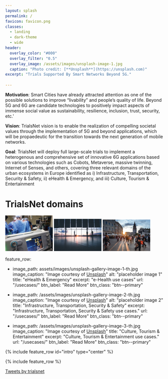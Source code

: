 ```yaml
---
layout: splash
permalink: /
favicon: favicon.png
classes:
  - landing
  - dark-theme
  - wide
header:
  overlay_color: "#000"
  overlay_filter: "0.5"
  overlay_image: /assets/images/unsplash-image-1.jpg
  caption: "Photo credit: [**Unsplash**](https://unsplash.com)"
excerpt: "Trials Supported By Smart Networks Beyond 5G."

--- 
```

**Motivation**\: Smart Cities have already attracted attention as one of the possible solutions to improve “livability” and people’s quality of life. Beyond 5G and 6G are candidate technologies to positively impact aspects of immense social value as sustainability, resilience, inclusion, trust, security, etc.'

**Vision**\: TrialsNet vision is to enable the realization of compelling societal values through the implementation of 5G and beyond applications, which will be propaedeutic for the transition towards the next generation of mobile networks.

**Goal**\: TrialsNet will deploy full large-scale trials to implement a heterogenous and comprehensive set of innovative 6G applications based on various technologies such as Cobots, Metaverse, massive twinning, Internet of Senses, and others, covering three relevant domains of the urban ecosystems in Europe identified as i) Infrastructure, Transportation, Security & Safety, ii) eHealth & Emergency, and iii) Culture, Tourism & Entertainment

# TrialsNet domains

[<img src="assets/images/unsplash-gallery-image-1-th.jpg" width="30%" height="30%">](/usecases/) [<img src="assets/images/unsplash-gallery-image-2-th.jpg" width="30%" height="30%">](/usecases/) [<img src="assets/images/unsplash-gallery-image-3-th.jpg" width="30%" height="30%">](/usecases/)

feature_row:
  - image_path: assets/images/unsplash-gallery-image-1-th.jpg
    image_caption: "Image courtesy of [Unsplash](https://unsplash.com/)"
    alt: "placeholder image 1"
    title: "eHealth & Emergency"
    excerpt: "e-Health use cases"
    url: "/usecases/"
    btn_label: "Read More"
    btn_class: "btn--primary"
    
  - image_path: /assets/images/unsplash-gallery-image-2-th.jpg
    image_caption: "Image courtesy of [Unsplash](https://unsplash.com/)"
    alt: "placeholder image 2"
    title: "Infrastructure, Transportation, Security & Safety"
    excerpt: "Infrastructure, Transportation, Security & Safety use cases."
    url: "/usecases/"
    btn_label: "Read More"
    btn_class: "btn--primary"
  - image_path: /assets/images/unsplash-gallery-image-3-th.jpg
    image_caption: "Image courtesy of [Unsplash](https://unsplash.com/)"
    title: "Culture, Tourism & Entertainment"
    excerpt: "Culture, Tourism & Entertainment use cases."
    url: "/usecases/"
    btn_label: "Read More"
    btn_class: "btn--primary"

{% include feature_row id="intro" type="center" %}

{% include feature_row %}

<a class="twitter-timeline" href="https://twitter.com/trialsnet?ref_src=twsrc%5Etfw">Tweets by trialsnet</a> <script async src="https://platform.twitter.com/widgets.js" charset="utf-8"></script>

<!--{% include feature_row id="feature_row2" type="left" %}

{% include feature_row id="feature_row3" type="right" %}

{% include feature_row id="feature_row4" type="center" %}-->
